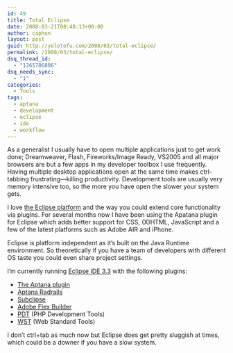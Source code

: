 ```yaml
---
id: 49
title: Total Eclipse
date: 2008-03-21T08:48:13+00:00
author: caphun
layout: post
guid: http://yelotofu.com/2008/03/total-eclipse/
permalink: /2008/03/total-eclipse/
dsq_thread_id:
  - "1265786806"
dsq_needs_sync:
  - "1"
categories:
  - Tools
tags:
  - aptana
  - development
  - eclipse
  - ide
  - workflow
---
```

As a generalist I usually have to open multiple applications just to get work done; Dreamweaver, Flash, Fireworks/Image Ready, VS2005 and all major browsers are but a few apps in my developer toolbox I use frequently. Having multiple desktop applications open at the same time makes ctrl-tabbing frustrating—killing productivity. Development tools are usually very memory intensive too, so the more you have open the slower your system gets.

I love [the Eclipse platform](http://www.eclipse.org) and the way you could extend core functionality via plugins. For several months now I have been using the Apatana plugin for Eclipse which adds better support for CSS, (X)HTML, JavaScript and a few of the latest platforms such as Adobe AIR and iPhone.

Eclipse is platform independent as it&#8217;s built on the Java Runtime environment. So theoretically if you have a team of developers with different OS taste you could even share project settings.

I&#8217;m currently running [Eclipse IDE 3.3](http://www.eclipse.org/downloads/) with the following plugins:

  * [The Aptana plugin](http://www.aptana.com/)
  * [Aptana Radrails](http://www.aptana.com/rails)
  * [Subclipse](http://subclipse.tigris.org/)
  * [Adobe Flex Builder](http://www.adobe.com/products/flex/)
  * [PDT](http://www.zend.com/en/community/pdt) (PHP Development Tools)
  * [WST](http://www.eclipse.org/webtools/) (Web Standard Tools)

I don&#8217;t ctrl+tab as much now but Eclipse does get pretty sluggish at times, which could be a downer if you have a slow system.